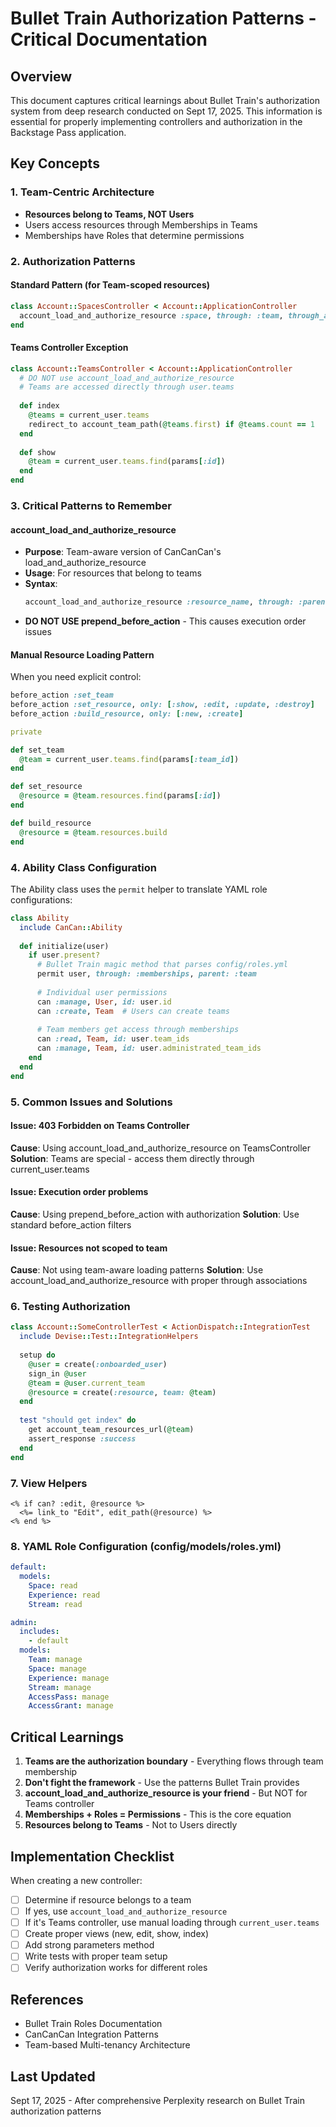 # Bullet Train Authorization Patterns - Critical Documentation

## Overview
This document captures critical learnings about Bullet Train's authorization system from deep research conducted on Sept 17, 2025. This information is essential for properly implementing controllers and authorization in the Backstage Pass application.

## Key Concepts

### 1. Team-Centric Architecture
- **Resources belong to Teams, NOT Users**
- Users access resources through Memberships in Teams
- Memberships have Roles that determine permissions

### 2. Authorization Patterns

#### Standard Pattern (for Team-scoped resources)
```ruby
class Account::SpacesController < Account::ApplicationController
  account_load_and_authorize_resource :space, through: :team, through_association: :spaces
end
```

#### Teams Controller Exception
```ruby
class Account::TeamsController < Account::ApplicationController
  # DO NOT use account_load_and_authorize_resource
  # Teams are accessed directly through user.teams
  
  def index
    @teams = current_user.teams
    redirect_to account_team_path(@teams.first) if @teams.count == 1
  end
  
  def show
    @team = current_user.teams.find(params[:id])
  end
end
```

### 3. Critical Patterns to Remember

#### account_load_and_authorize_resource
- **Purpose**: Team-aware version of CanCanCan's load_and_authorize_resource
- **Usage**: For resources that belong to teams
- **Syntax**: 
  ```ruby
  account_load_and_authorize_resource :resource_name, through: :parent, through_association: :association
  ```
- **DO NOT USE prepend_before_action** - This causes execution order issues

#### Manual Resource Loading Pattern
When you need explicit control:
```ruby
before_action :set_team
before_action :set_resource, only: [:show, :edit, :update, :destroy]
before_action :build_resource, only: [:new, :create]

private

def set_team
  @team = current_user.teams.find(params[:team_id])
end

def set_resource
  @resource = @team.resources.find(params[:id])
end

def build_resource
  @resource = @team.resources.build
end
```

### 4. Ability Class Configuration

The Ability class uses the `permit` helper to translate YAML role configurations:

```ruby
class Ability
  include CanCan::Ability
  
  def initialize(user)
    if user.present?
      # Bullet Train magic method that parses config/roles.yml
      permit user, through: :memberships, parent: :team
      
      # Individual user permissions
      can :manage, User, id: user.id
      can :create, Team  # Users can create teams
      
      # Team members get access through memberships
      can :read, Team, id: user.team_ids
      can :manage, Team, id: user.administrated_team_ids
    end
  end
end
```

### 5. Common Issues and Solutions

#### Issue: 403 Forbidden on Teams Controller
**Cause**: Using account_load_and_authorize_resource on TeamsController
**Solution**: Teams are special - access them directly through current_user.teams

#### Issue: Execution order problems
**Cause**: Using prepend_before_action with authorization
**Solution**: Use standard before_action filters

#### Issue: Resources not scoped to team
**Cause**: Not using team-aware loading patterns
**Solution**: Use account_load_and_authorize_resource with proper through associations

### 6. Testing Authorization

```ruby
class Account::SomeControllerTest < ActionDispatch::IntegrationTest
  include Devise::Test::IntegrationHelpers
  
  setup do
    @user = create(:onboarded_user)
    sign_in @user
    @team = @user.current_team
    @resource = create(:resource, team: @team)
  end
  
  test "should get index" do
    get account_team_resources_url(@team)
    assert_response :success
  end
end
```

### 7. View Helpers

```erb
<% if can? :edit, @resource %>
  <%= link_to "Edit", edit_path(@resource) %>
<% end %>
```

### 8. YAML Role Configuration (config/models/roles.yml)

```yaml
default:
  models:
    Space: read
    Experience: read
    Stream: read

admin:
  includes:
    - default
  models:
    Team: manage
    Space: manage
    Experience: manage
    Stream: manage
    AccessPass: manage
    AccessGrant: manage
```

## Critical Learnings

1. **Teams are the authorization boundary** - Everything flows through team membership
2. **Don't fight the framework** - Use the patterns Bullet Train provides
3. **account_load_and_authorize_resource is your friend** - But NOT for Teams controller
4. **Memberships + Roles = Permissions** - This is the core equation
5. **Resources belong to Teams** - Not to Users directly

## Implementation Checklist

When creating a new controller:
- [ ] Determine if resource belongs to a team
- [ ] If yes, use `account_load_and_authorize_resource`
- [ ] If it's Teams controller, use manual loading through `current_user.teams`
- [ ] Create proper views (new, edit, show, index)
- [ ] Add strong parameters method
- [ ] Write tests with proper team setup
- [ ] Verify authorization works for different roles

## References
- Bullet Train Roles Documentation
- CanCanCan Integration Patterns
- Team-based Multi-tenancy Architecture

## Last Updated
Sept 17, 2025 - After comprehensive Perplexity research on Bullet Train authorization patterns